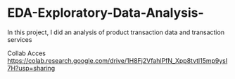 # EDA-Exploratory-Data-Analysis-
In this project, I did an analysis of product transaction data and transaction services

Collab Acces https://colab.research.google.com/drive/1H8Fj2VfahlPfN_Xpp8tvtl15mp9ysI7H?usp=sharing

